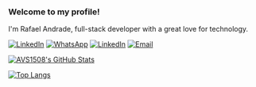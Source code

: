 ### Welcome to my profile!

I'm Rafael Andrade, full-stack developer with a great love for technology.


<p align="left">  
 <a href="https://www.linkedin.com/in/rafaelandrades/"><img alt="LinkedIn" src="https://img.shields.io/badge/rafaelandrades-blue?style=flat&logo=linkedin&logoColor=white"></a>
 <a href="https://web.whatsapp.com/send/?phone=5588996203845&text=Ol%C3%A1%2C+visitei+seu+Github%21%0A%0A&type=phone_number&app_absent=0"><img alt="WhatsApp" src="https://img.shields.io/badge/Rafael%20Andrade-brightgreen?style=appveyor&logo=whatsapp&logoColor=white"></a>
 <a href="https://t.me/rafaelandrades"><img alt="LinkedIn" src="https://img.shields.io/badge/@rafaelandrades-blue?style=appveyor&logo=telegram&logoColor=white"></a>
 <a href="mailto:arkikis181@gmail.com"><img alt="Email" src="https://img.shields.io/badge/arkikis181%40gmail.com-red?style=appveyor&logo=gmail&logoColor=white"></a>
</p>

[![AVS1508's GitHub Stats](https://github-readme-stats.vercel.app/api/?username=rafaelandradeufc&theme=vue&count_private=true&show_icons=true&include_all_commits=true)](https://github.com/rafaelandradeufc)

[![Top Langs](https://github-readme-stats.vercel.app/api/top-langs/?username=rafaelandradeufc&theme=vue&count_private=true&show_icons=true)](https://github.com/rafaelandradeufc)

